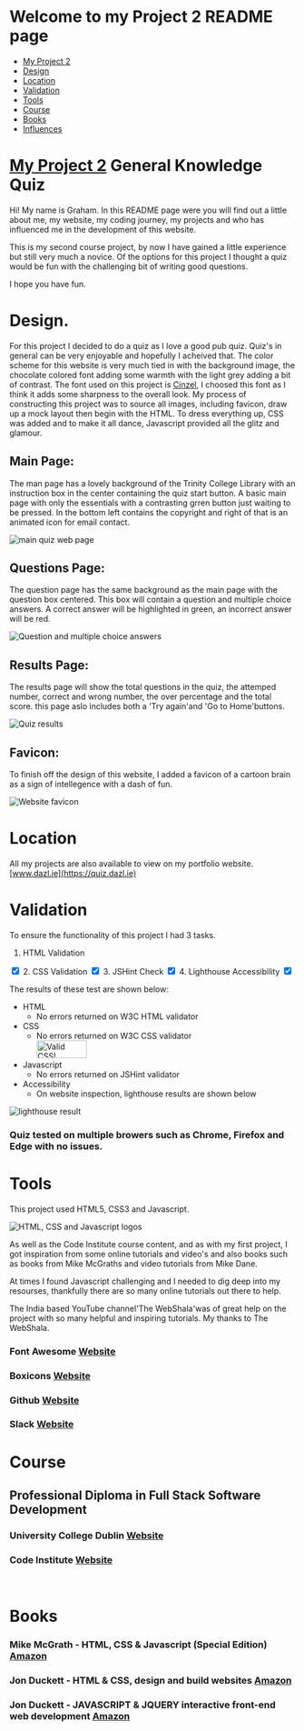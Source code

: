 # Welcome to my Project 2 README page

<ul class="navlist">
                <li><a href="#my project 2">My Project 2</a></li>
                <li><a href="#design">Design</a></li>
                <li><a href="#location">Location</a></li>
                <li><a href="#validation">Validation</a></li>
                <li><a href="#tools">Tools</a></li>
                <li><a href="#course">Course</a></li>
                <li><a href="#books">Books</a></li>
                <li><a href="#influences">Influences</a></li>
            </ul>

# [My Project 2](https://quiz.dazl.ie)  General Knowledge Quiz

Hi! My name is Graham. In this README page were you will find out a little about me, my website, my coding journey, my projects and who has influenced me in the development of this website.

This is my second course project, by now I have gained a little experience but still very much a novice. Of the options for this project I thought a quiz would be fun with the challenging bit of writing good questions.

I hope you have fun.


# Design.

For this project I decided to do a quiz as I love a good pub quiz. Quiz's in general can be very enjoyable and hopefully I acheived that. The color scheme for this website is very much tied in with the background image, the chocolate colored font adding some warmth with the light grey adding a bit of contrast. The font used on this project is <u>Cinzel</u>, I choosed this font as I think it adds some sharpness to the overall look. My process of constructing this project was to source all images, including favicon, draw up a mock layout then begin with the HTML. To dress everything up, CSS was added and to make it all dance, Javascript provided all the glitz and glamour.

## <b>Main Page:</b>
The man page has a lovely background of the Trinity College Library with an instruction box in the center containing the quiz start button. A basic main page with only the essentials with a contrasting grren button just waiting to be pressed. In the bottom left contains the copyright and right of that is an animated icon for email contact.
<div>
<img title="Main Page" alt="main quiz web page" src="assets/images/README1.png";>
</div>

## <b> Questions Page:</b>
The question page has the same background as the main page with the question box centered. This box will contain a question and multiple choice answers. A correct answer will be highlighted in green, an incorrect answer will be red.
<div>
<img title="Question Page" alt="Question and multiple choice answers" src="assets/images/README2.png";>
</div>

## <b>Results Page:</b>
The results page will show the total questions in the quiz, the attemped number, correct and wrong number, the over percentage and the total score.
this page aslo includes both a 'Try again'and 'Go to Home'buttons.
<div>
<img title="Results page Page" alt="Quiz results" src="assets/images/README3.png">
</div>

## <b>Favicon:</b>
To finish off the design of this website, I added a favicon of a cartoon brain as a sign of intellegence with a dash of fun.

<div>
<img title="favicon" alt="Website favicon" src="assets/images/favicon.png";>
</div>

# Location

All my projects are also available to view on my portfolio website.
[www.dazl.ie](https://quiz.dazl.ie)

# Validation
To ensure the functionality of this project I had 3 tasks.
1. HTML Validation
<input type="checkbox" input checked>
2. CSS Validation
<input type="checkbox" input checked>
3. JSHint Check
<input type="checkbox" input checked>
4. Lighthouse Accessibility
<input type="checkbox" input checked>

The results of these test are shown below:
<ul>
<li>HTML <ul style="list-style-type:circle"><li>No errors returned on W3C HTML validator</li></ul>
</li>
<li>CSS <ul style="list-style-type:circle"><li>No errors returned on W3C CSS validator<br>
<img style="border:0;width:88px;height:31px"
        src="https://jigsaw.w3.org/css-validator/images/vcss"
        alt="Valid CSS!"/></li></ul>
</li>
<li>Javascript <ul style="list-style-type:circle"><li>No errors returned on JSHint validator</li></ul>
</li>
<li>Accessibility <ul style="list-style-type:circle"><li>On website inspection, lighthouse results are shown below</li></ul>
</li>
</ul>
<img title="lighthouse" alt="lighthouse result" src="assets/images/lighthouse.png";>

### Quiz tested on multiple browers such as Chrome, Firefox and Edge with no issues.

# Tools

This project used HTML5, CSS3 and Javascript.
<div>
<img title="languages" alt="HTML, CSS and Javascript logos" src="assets/images/tools.png">
</div>

As well as the Code Institute course content, and as with my first project, I got inspiration from some
online tutorials and video's and also books such as  books from Mike McGraths and video tutorials from Mike Dane.

At times I found Javascript challenging and I needed to dig deep into my resourses, thankfully there are so many online tutorials out there to help.

The India based YouTube channel'The WebShala'was of great help on the project with so many helpful and inspiring tutorials. My thanks to The WebShala.

### Font Awesome [Website](https://fontawesome.com/search)
### Boxicons [Website](https://boxicons.com/)
### Github [Website](https://github.com/)
### Slack [Website](https://slack.com/intl/en-ie/)

# Course

## Professional Diploma in Full Stack Software Development
### University College Dublin [Website](https://www.ucd.ie/professionalacademy/why-ucd-professional-academy/)

### Code Institute [Website](https://codeinstitute.net/ie/full-stack-software-development-diploma/?utm_term=code%20institute&utm_campaign=CI+-+IRL+-+Search+-+Brand&utm_source=adwords&utm_medium=ppc&hsa_acc=8983321581&hsa_cam=14304747355&hsa_grp=128775288169&hsa_ad=595155717776&hsa_src=g&hsa_tgt=kwd-342001843376&hsa_kw=code%20institute&hsa_mt=p&hsa_net=adwords&hsa_ver=3&gclid=Cj0KCQjwnvOaBhDTARIsAJf8eVOdV0BAxB5DwdTrFB9AvR5tJ73tLtvCsSeHDsSSq9e1gNbiXiNLTZQaAkyKEALw_wcB)

<br>


# Books

### Mike McGrath - HTML, CSS & Javascript (Special Edition) [Amazon](https://www.amazon.co.uk/HTML-CSS-JavaScript-easy-steps/dp/184078878X/ref=asc_df_184078878X/?tag=googshopuk-21&linkCode=df0&hvadid=430989472982&hvpos=&hvnetw=g&hvrand=4859645684734044070&hvpone=&hvptwo=&hvqmt=&hvdev=c&hvdvcmdl=&hvlocint=&hvlocphy=20487&hvtargid=pla-921516488553&psc=1&th=1&psc=1&tag=&ref=&adgrpid=97419294662&hvpone=&hvptwo=&hvadid=430989472982&hvpos=&hvnetw=g&hvrand=4859645684734044070&hvqmt=&hvdev=c&hvdvcmdl=&hvlocint=&hvlocphy=20487&hvtargid=pla-921516488553)

### Jon Duckett - HTML & CSS, design and build websites [Amazon](https://www.amazon.co.uk/HTML-CSS-Design-Build-Websites/dp/1118008189/ref=asc_df_1118008189/?tag=googshopuk-21&linkCode=df0&hvadid=310831942794&hvpos=&hvnetw=g&hvrand=9245307914514372249&hvpone=&hvptwo=&hvqmt=&hvdev=c&hvdvcmdl=&hvlocint=&hvlocphy=20487&hvtargid=pla-425752469964&psc=1&th=1&psc=1)

### Jon Duckett - JAVASCRIPT & JQUERY interactive front-end web development [Amazon](https://www.amazon.co.uk/JavaScript-JQuery-Interactive-Front-End-Development/dp/1118531647)


<br>


